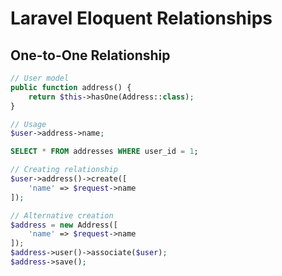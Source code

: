 # Laravel Eloquent Relationships

## One-to-One Relationship

```php
// User model
public function address() {
    return $this->hasOne(Address::class);
}

// Usage
$user->address->name;
```

```sql
SELECT * FROM addresses WHERE user_id = 1;
```

```php
// Creating relationship
$user->address()->create([
    'name' => $request->name
]);

// Alternative creation
$address = new Address([
    'name' => $request->name
]);
$address->user()->associate($user);
$address->save();
```



